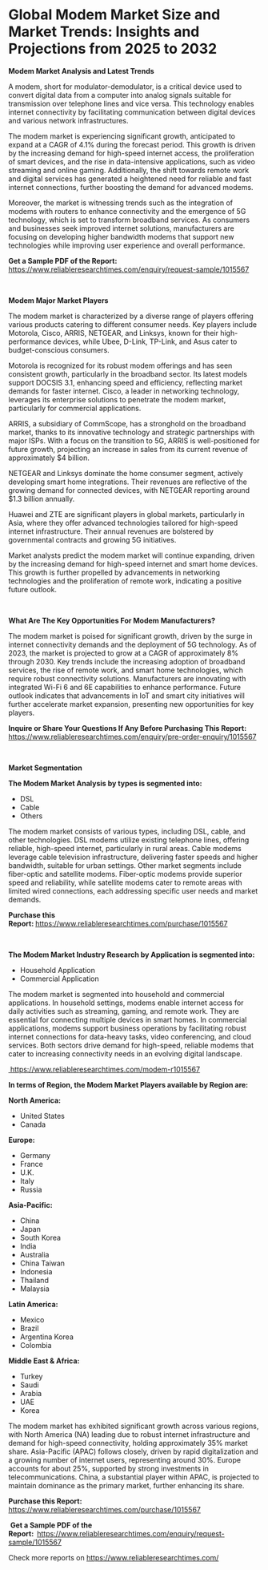 <p><h1>Global Modem Market Size and Market Trends: Insights and Projections from 2025 to 2032</h1></p><p><strong>Modem Market Analysis and Latest Trends</strong></p>
<p><p>A modem, short for modulator-demodulator, is a critical device used to convert digital data from a computer into analog signals suitable for transmission over telephone lines and vice versa. This technology enables internet connectivity by facilitating communication between digital devices and various network infrastructures.</p><p>The modem market is experiencing significant growth, anticipated to expand at a CAGR of 4.1% during the forecast period. This growth is driven by the increasing demand for high-speed internet access, the proliferation of smart devices, and the rise in data-intensive applications, such as video streaming and online gaming. Additionally, the shift towards remote work and digital services has generated a heightened need for reliable and fast internet connections, further boosting the demand for advanced modems.</p><p>Moreover, the market is witnessing trends such as the integration of modems with routers to enhance connectivity and the emergence of 5G technology, which is set to transform broadband services. As consumers and businesses seek improved internet solutions, manufacturers are focusing on developing higher bandwidth modems that support new technologies while improving user experience and overall performance.</p></p>
<p><strong>Get a Sample PDF of the Report:&nbsp;</strong> <a href="https://www.reliableresearchtimes.com/enquiry/request-sample/1015567?utm_campaign=2304&utm_medium=2&utm_source=Github&utm_content=ia&utm_term=12022025&utm_id=modem">https://www.reliableresearchtimes.com/enquiry/request-sample/1015567</a></p>
<p>&nbsp;</p>
<p><strong>Modem Major Market Players</strong></p>
<p><p>The modem market is characterized by a diverse range of players offering various products catering to different consumer needs. Key players include Motorola, Cisco, ARRIS, NETGEAR, and Linksys, known for their high-performance devices, while Ubee, D-Link, TP-Link, and Asus cater to budget-conscious consumers.</p><p>Motorola is recognized for its robust modem offerings and has seen consistent growth, particularly in the broadband sector. Its latest models support DOCSIS 3.1, enhancing speed and efficiency, reflecting market demands for faster internet. Cisco, a leader in networking technology, leverages its enterprise solutions to penetrate the modem market, particularly for commercial applications.</p><p>ARRIS, a subsidiary of CommScope, has a stronghold on the broadband market, thanks to its innovative technology and strategic partnerships with major ISPs. With a focus on the transition to 5G, ARRIS is well-positioned for future growth, projecting an increase in sales from its current revenue of approximately $4 billion.</p><p>NETGEAR and Linksys dominate the home consumer segment, actively developing smart home integrations. Their revenues are reflective of the growing demand for connected devices, with NETGEAR reporting around $1.3 billion annually.</p><p>Huawei and ZTE are significant players in global markets, particularly in Asia, where they offer advanced technologies tailored for high-speed internet infrastructure. Their annual revenues are bolstered by governmental contracts and growing 5G initiatives.</p><p>Market analysts predict the modem market will continue expanding, driven by the increasing demand for high-speed internet and smart home devices. This growth is further propelled by advancements in networking technologies and the proliferation of remote work, indicating a positive future outlook.</p></p>
<p>&nbsp;</p>
<p><strong>What Are The Key Opportunities For Modem Manufacturers?</strong></p>
<p><p>The modem market is poised for significant growth, driven by the surge in internet connectivity demands and the deployment of 5G technology. As of 2023, the market is projected to grow at a CAGR of approximately 8% through 2030. Key trends include the increasing adoption of broadband services, the rise of remote work, and smart home technologies, which require robust connectivity solutions. Manufacturers are innovating with integrated Wi-Fi 6 and 6E capabilities to enhance performance. Future outlook indicates that advancements in IoT and smart city initiatives will further accelerate market expansion, presenting new opportunities for key players.</p></p>
<p><strong>Inquire or Share Your Questions If Any Before Purchasing This Report:</strong> <a href="https://www.reliableresearchtimes.com/enquiry/pre-order-enquiry/1015567?utm_campaign=2304&utm_medium=2&utm_source=Github&utm_content=ia&utm_term=12022025&utm_id=modem">https://www.reliableresearchtimes.com/enquiry/pre-order-enquiry/1015567</a></p>
<p>&nbsp;</p>
<p><strong>Market Segmentation</strong></p>
<p><strong>The Modem Market Analysis by types is segmented into:</strong></p>
<p><ul><li>DSL</li><li>Cable</li><li>Others</li></ul></p>
<p><p>The modem market consists of various types, including DSL, cable, and other technologies. DSL modems utilize existing telephone lines, offering reliable, high-speed internet, particularly in rural areas. Cable modems leverage cable television infrastructure, delivering faster speeds and higher bandwidth, suitable for urban settings. Other market segments include fiber-optic and satellite modems. Fiber-optic modems provide superior speed and reliability, while satellite modems cater to remote areas with limited wired connections, each addressing specific user needs and market demands.</p></p>
<p><strong>Purchase this Report:&nbsp;</strong><a href="https://www.reliableresearchtimes.com/purchase/1015567?utm_campaign=2304&utm_medium=2&utm_source=Github&utm_content=ia&utm_term=12022025&utm_id=modem">https://www.reliableresearchtimes.com/purchase/1015567</a></p>
<p>&nbsp;</p>
<p><strong>The Modem Market Industry Research by Application is segmented into:</strong></p>
<p><ul><li>Household Application</li><li>Commercial Application</li></ul></p>
<p><p>The modem market is segmented into household and commercial applications. In household settings, modems enable internet access for daily activities such as streaming, gaming, and remote work. They are essential for connecting multiple devices in smart homes. In commercial applications, modems support business operations by facilitating robust internet connections for data-heavy tasks, video conferencing, and cloud services. Both sectors drive demand for high-speed, reliable modems that cater to increasing connectivity needs in an evolving digital landscape.</p></p>
<p><a href="https://www.reliableresearchtimes.com/modem-r1015567?utm_campaign=2304&utm_medium=2&utm_source=Github&utm_content=ia&utm_term=12022025&utm_id=modem">&nbsp;https://www.reliableresearchtimes.com/modem-r1015567</a></p>
<p><strong>In terms of Region, the Modem Market Players available by Region are:</strong></p>
<p>
    <p> <strong> North America: </strong>
        <ul>
            <li>United States</li>
            <li>Canada</li>
        </ul>
        </p> 
    <p> <strong> Europe: </strong>
        <ul>
            <li>Germany</li>
            <li>France</li>
            <li>U.K.</li>
            <li>Italy</li>
            <li>Russia</li>
        </ul>
        </p> 
    <p> <strong> Asia-Pacific: </strong>
        <ul>
            <li>China</li>
            <li>Japan</li>
            <li>South Korea</li>
            <li>India</li>
            <li>Australia</li>
            <li>China Taiwan</li>
            <li>Indonesia</li>
            <li>Thailand</li>
            <li>Malaysia</li>
        </ul>
        </p> 
    <p> <strong> Latin America: </strong>
        <ul>
            <li>Mexico</li>
            <li>Brazil</li>
            <li>Argentina Korea</li>
            <li>Colombia</li>
        </ul>
        </p> 
    <p> <strong> Middle East & Africa: </strong>
        <ul>
            <li>Turkey</li>
            <li>Saudi</li>
            <li>Arabia</li>
            <li>UAE</li>
            <li>Korea</li>
        </ul>
    </p>
    </p>
<p><p>The modem market has exhibited significant growth across various regions, with North America (NA) leading due to robust internet infrastructure and demand for high-speed connectivity, holding approximately 35% market share. Asia-Pacific (APAC) follows closely, driven by rapid digitalization and a growing number of internet users, representing around 30%. Europe accounts for about 25%, supported by strong investments in telecommunications. China, a substantial player within APAC, is projected to maintain dominance as the primary market, further enhancing its share.</p></p>
<p><strong>Purchase this Report: </strong><a href="https://www.reliableresearchtimes.com/purchase/1015567?utm_campaign=2304&utm_medium=2&utm_source=Github&utm_content=ia&utm_term=12022025&utm_id=modem">https://www.reliableresearchtimes.com/purchase/1015567</a></p>
<p>&nbsp;<strong>Get a Sample PDF of the Report:&nbsp;&nbsp;</strong><a href="https://www.reliableresearchtimes.com/enquiry/request-sample/1015567?utm_campaign=2304&utm_medium=2&utm_source=Github&utm_content=ia&utm_term=12022025&utm_id=modem">https://www.reliableresearchtimes.com/enquiry/request-sample/1015567</a></p>
<p><strong></strong></p>
<p>Check more reports on <a href="https://www.reliableresearchtimes.com/?utm_campaign=2304&utm_medium=2&utm_source=Github&utm_content=ia&utm_term=12022025&utm_id=modem">https://www.reliableresearchtimes.com/</a></p>